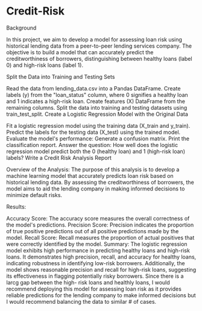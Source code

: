 # Credit-Risk

Background

In this project, we aim to develop a model for assessing loan risk using historical lending data from a peer-to-peer lending services company. The objective is to build a model that can accurately predict the creditworthiness of borrowers, distinguishing between healthy loans (label 0) and high-risk loans (label 1).

Split the Data into Training and Testing Sets

Read the data from lending_data.csv into a Pandas DataFrame.
Create labels (y) from the "loan_status" column, where 0 signifies a healthy loan and 1 indicates a high-risk loan.
Create features (X) DataFrame from the remaining columns.
Split the data into training and testing datasets using train_test_split.
Create a Logistic Regression Model with the Original Data

Fit a logistic regression model using the training data (X_train and y_train).
Predict the labels for the testing data (X_test) using the trained model.
Evaluate the model's performance:
Generate a confusion matrix.
Print the classification report.
Answer the question: How well does the logistic regression model predict both the 0 (healthy loan) and 1 (high-risk loan) labels?
Write a Credit Risk Analysis Report

Overview of the Analysis:
The purpose of this analysis is to develop a machine learning model that accurately predicts loan risk based on historical lending data. By assessing the creditworthiness of borrowers, the model aims to aid the lending company in making informed decisions to minimize default risks.

Results:

Accuracy Score: The accuracy score measures the overall correctness of the model's predictions.
Precision Score: Precision indicates the proportion of true positive predictions out of all positive predictions made by the model.
Recall Score: Recall measures the proportion of actual positives that were correctly identified by the model.
Summary:
The logistic regression model exhibits high performance in predicting healthy loans and high-risk loans. It demonstrates high precision, recall, and accuracy for healthy loans, indicating robustness in identifying low-risk borrowers. Additionally, the model shows reasonable precision and recall for high-risk loans, suggesting its effectiveness in flagging potentially risky borrowers. Since there is a larcg gap between the high- risk loans and healthly loans, I would recommend deploying this model for assessing loan risk as it provides reliable predictions for the lending company to make informed decisions but I would recommend balancing the data to similar # of cases.


